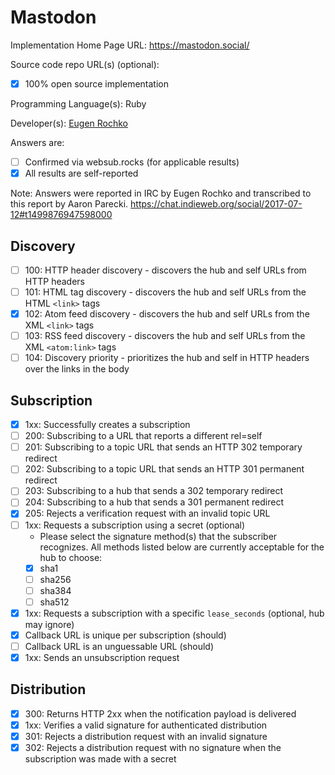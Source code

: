 # Mastodon

Implementation Home Page URL: https://mastodon.social/

Source code repo URL(s) (optional):
* [x] 100% open source implementation

Programming Language(s): Ruby

Developer(s): [Eugen Rochko](https://github.com/Gargron)

Answers are:
* [ ] Confirmed via websub.rocks (for applicable results)
* [x] All results are self-reported

Note: Answers were reported in IRC by Eugen Rochko and transcribed to this report by Aaron Parecki. https://chat.indieweb.org/social/2017-07-12#t1499876947598000

## Discovery

* [ ] 100: HTTP header discovery - discovers the hub and self URLs from HTTP headers
* [ ] 101: HTML tag discovery - discovers the hub and self URLs from the HTML `<link>` tags
* [x] 102: Atom feed discovery - discovers the hub and self URLs from the XML `<link>` tags
* [ ] 103: RSS feed discovery - discovers the hub and self URLs from the XML `<atom:link>` tags
* [ ] 104: Discovery priority - prioritizes the hub and self in HTTP headers over the links in the body

## Subscription

* [x] 1xx: Successfully creates a subscription
* [ ] 200: Subscribing to a URL that reports a different rel=self
* [ ] 201: Subscribing to a topic URL that sends an HTTP 302 temporary redirect
* [ ] 202: Subscribing to a topic URL that sends an HTTP 301 permanent redirect
* [ ] 203: Subscribing to a hub that sends a 302 temporary redirect
* [ ] 204: Subscribing to a hub that sends a 301 permanent redirect
* [x] 205: Rejects a verification request with an invalid topic URL
* [ ] 1xx: Requests a subscription using a secret (optional)
  * Please select the signature method(s) that the subscriber recognizes. All methods listed below are currently acceptable for the hub to choose:
  * [x] sha1
  * [ ] sha256
  * [ ] sha384
  * [ ] sha512
* [x] 1xx: Requests a subscription with a specific `lease_seconds` (optional, hub may ignore)
* [x] Callback URL is unique per subscription (should)
* [ ] Callback URL is an unguessable URL (should)
* [x] 1xx: Sends an unsubscription request

## Distribution

* [x] 300: Returns HTTP 2xx when the notification payload is delivered
* [x] 1xx: Verifies a valid signature for authenticated distribution
* [x] 301: Rejects a distribution request with an invalid signature
* [x] 302: Rejects a distribution request with no signature when the subscription was made with a secret
